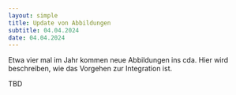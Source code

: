 ```yaml
---
layout: simple
title: Update von Abbildungen
subtitle: 04.04.2024
date: 04.04.2024
---
```

Etwa vier mal im Jahr kommen neue Abbildungen ins cda. Hier wird beschreiben, wie das Vorgehen zur Integration ist.

TBD
